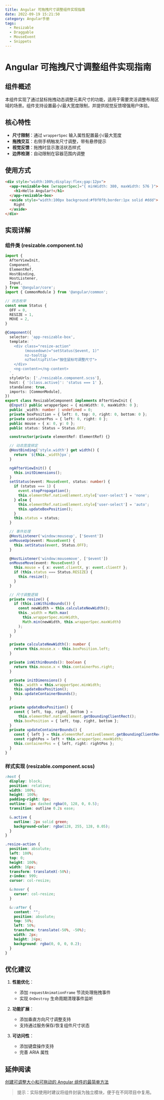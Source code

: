 ```yaml
---
title: Angular 可拖拽尺寸调整组件实现指南
date: 2022-09-19 15:21:50
category: Angular手册
tags:
  - Resizable
  - Draggable
  - MouseEvent
  - Snippets
---
```


# Angular 可拖拽尺寸调整组件实现指南

## 组件概述

本组件实现了通过鼠标拖拽动态调整元素尺寸的功能，适用于需要灵活调整布局区域的场景。组件支持设置最小/最大宽度限制，并提供视觉反馈增强用户体验。

## 核心特性

- **尺寸限制**：通过 `wrapperSpec` 输入属性配置最小/最大宽度
- **拖拽交互**：右侧手柄触发尺寸调整，带有悬停提示
- **视觉反馈**：拖拽时显示激活状态样式
- **边界检测**：自动限制在容器范围内调整

## 使用方式

```html
<div style="width:100%;display:flex;gap:12px">
  <app-resizable-box [wrapperSpec]="{ minWidth: 380, maxWidth: 576 }">
    <h1>Hello Angular!</h1>
  </app-resizable-box>
  <aside style="width:100px background:#f0f0f0;border:1px solid #ddd">
    Right
  </aside>
</div>
```

## 实现详解

### 组件类 (resizable.component.ts)

```typescript
import {
  AfterViewInit,
  Component,
  ElementRef,
  HostBinding,
  HostListener,
  Input,
} from '@angular/core';
import { CommonModule } from '@angular/common';

// 状态枚举
const enum Status {
  OFF = 0,
  RESIZE = 1,
  MOVE = 2,
}

@Component({
  selector: 'app-resizable-box',
  template: `
    <div class="resize-action"
         (mousedown)="setStatus($event, 1)"
         nz-tooltip
         nzTooltipTitle="按住鼠标可调整尺寸">
    </div>
    <ng-content></ng-content>
  `,
  styleUrls: ['./resizable.component.scss'],
  host: { '[class.active]': 'status === 1' },
  standalone: true,
  imports: [CommonModule],
})
export class ResizableComponent implements AfterViewInit {
  @Input() public wrapperSpec = { minWidth: 0, maxWidth: 0 };
  public _width: number | undefined = 0;
  private boxPosition = { left: 0, top: 0, right: 0, bottom: 0 };
  private containerPos = { left: 0, right: 0 };
  public mouse = { x: 0, y: 0 };
  public status: Status = Status.OFF;

  constructor(private elementRef: ElementRef) {}

  // 动态宽度绑定
  @HostBinding('style.width') get width() {
    return `${this._width}px`;
  }

  ngAfterViewInit() {
    this.initDimensions();
  }
  setStatus(event: MouseEvent, status: number) {
    if (status === 1) {
      event.stopPropagation();
      this.elementRef.nativeElement.style['user-select'] = 'none';
    } else {
      this.elementRef.nativeElement.style['user-select'] = 'auto';
      this.updateBoxPosition();
    }
    this.status = status;
  }

  // 事件处理
  @HostListener('window:mouseup', ['$event'])
  onMouseUp(event: MouseEvent) {
    this.setStatus(event, Status.OFF);
  }

  @HostListener('window:mousemove', ['$event'])
  onMouseMove(event: MouseEvent) {
    this.mouse = { x: event.clientX, y: event.clientY };
    if (this.status === Status.RESIZE) {
      this.resize();
    }
  }

  // 尺寸调整逻辑
  private resize() {
    if (this.isWithinBounds()) {
      const newWidth = this.calculateNewWidth();
      this._width = Math.max(
        this.wrapperSpec.minWidth,
        Math.min(newWidth, this.wrapperSpec.maxWidth)
      );
    }
  }

  private calculateNewWidth(): number {
    return this.mouse.x - this.boxPosition.left;
  }

  private isWithinBounds(): boolean {
    return this.mouse.x < this.containerPos.right;
  }

  private initDimensions() {
    this._width = this.wrapperSpec.minWidth;
    this.updateBoxPosition();
    this.updateContainerBounds();
  }

  private updateBoxPosition() {
    const { left, top, right, bottom } =
      this.elementRef.nativeElement.getBoundingClientRect();
    this.boxPosition = { left, top, right, bottom };
  }
  private updateContainerBounds() {
    const { left } = this.elementRef.nativeElement.getBoundingClientRect();
    const rightPos = left + this.wrapperSpec.maxWidth;
    this.containerPos = { left, right: rightPos };
  }
}
```

### 样式实现 (resizable.component.scss)

```scss
:host {
  display: block;
  position: relative;
  width: 100%;
  height: 100%;
  padding-right: 8px;
  outline: 1px dashed rgba(0, 128, 0, 0.5);
  transition: outline 0.2s ease;

  &.active {
    outline: 2px solid green;
    background-color: rgba(128, 255, 128, 0.05);
  }
}

.resize-action {
  position: absolute;
  left: 100%;
  top: 0;
  height: 100%;
  width: 16px;
  transform: translateX(-50%);
  z-index: 999;
  cursor: col-resize;

  &:hover {
    cursor: col-resize;
  }

  &::after {
    content: "";
    position: absolute;
    top: 50%;
    left: 50%;
    transform: translate(-50%, -50%);
    width: 2px;
    height: 24px;
    background: rgba(0, 0, 0, 0.2);
  }
}
```

## 优化建议

1. **性能优化**：

   - 添加 `requestAnimationFrame` 节流处理拖拽事件
   - 实现 `OnDestroy` 生命周期清理事件监听

2. **功能扩展**：

   - 添加垂直方向尺寸调整支持
   - 支持通过服务保存/恢复组件尺寸状态

3. **可访问性**：
   - 添加键盘操作支持
   - 完善 ARIA 属性

## 延伸阅读

[创建可调整大小和可拖动的 Angular 组件的最简单方法](https://medium.com/swlh/create-a-resizable-and-draggable-angular-component-in-the-easiest-way-bb67031866cb)

> 提示：实际使用时建议将组件封装为独立模块，便于在不同项目中复用。
